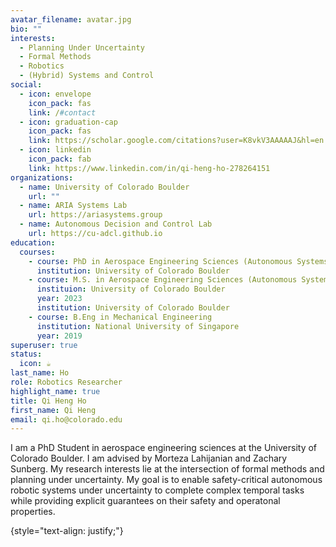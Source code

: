 ```yaml
---
avatar_filename: avatar.jpg
bio: ""
interests:
  - Planning Under Uncertainty
  - Formal Methods
  - Robotics
  - (Hybrid) Systems and Control
social:
  - icon: envelope
    icon_pack: fas
    link: /#contact
  - icon: graduation-cap
    icon_pack: fas
    link: https://scholar.google.com/citations?user=K8vkV3AAAAAJ&hl=en
  - icon: linkedin
    icon_pack: fab
    link: https://www.linkedin.com/in/qi-heng-ho-278264151
organizations:
  - name: University of Colorado Boulder
    url: ""
  - name: ARIA Systems Lab
    url: https://ariasystems.group
  - name: Autonomous Decision and Control Lab
    url: https://cu-adcl.github.io
education:
  courses:
    - course: PhD in Aerospace Engineering Sciences (Autonomous Systems)
      institution: University of Colorado Boulder
    - course: M.S. in Aerospace Engineering Sciences (Autonomous Systems)
      instituion: University of Colorado Boulder
      year: 2023
      institution: University of Colorado Boulder
    - course: B.Eng in Mechanical Engineering
      institution: National University of Singapore
      year: 2019
superuser: true
status:
  icon: ☕️
last_name: Ho
role: Robotics Researcher
highlight_name: true
title: Qi Heng Ho
first_name: Qi Heng
email: qi.ho@colorado.edu
---
```

I am a PhD Student in aerospace engineering sciences at the University of Colorado Boulder. I am advised by Morteza Lahijanian and Zachary Sunberg. My research interests lie at the intersection of formal methods and planning under uncertainty. My goal is to enable safety-critical autonomous robotic systems under uncertainty to complete complex temporal tasks while providing explicit guarantees on their safety and operatonal properties.

{style="text-align: justify;"}